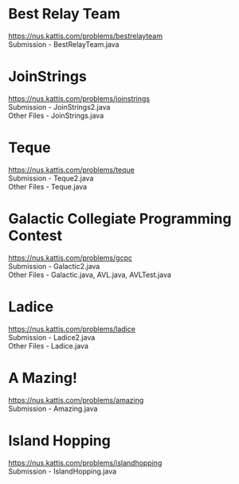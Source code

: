 # Best Relay Team
https://nus.kattis.com/problems/bestrelayteam  
Submission - BestRelayTeam.java  

# JoinStrings
https://nus.kattis.com/problems/joinstrings  
Submission - JoinStrings2.java  
Other Files - JoinStrings.java  

# Teque
https://nus.kattis.com/problems/teque  
Submission - Teque2.java  
Other Files - Teque.java  

# Galactic Collegiate Programming Contest
https://nus.kattis.com/problems/gcpc  
Submission - Galactic2.java  
Other Files - Galactic.java, AVL.java, AVLTest.java  

# Ladice
https://nus.kattis.com/problems/ladice  
Submission - Ladice2.java  
Other Files - Ladice.java  

# A Mazing!
https://nus.kattis.com/problems/amazing  
Submission - Amazing.java  

# Island Hopping
https://nus.kattis.com/problems/islandhopping  
Submission - IslandHopping.java  
